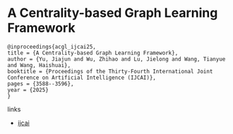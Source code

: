 # A Centrality-based Graph Learning Framework

```
@inproceedings{acgl_ijcai25,
title = {A Centrality-based Graph Learning Framework},
author = {Yu, Jiajun and Wu, Zhihao and Lu, Jielong and Wang, Tianyue and Wang, Haishuai},
booktitle = {Proceedings of the Thirty-Fourth International Joint Conference on Artificial Intelligence (IJCAI)},
pages = {3588--3596},
year = {2025}
}
```

links
- [ijcai](https://www.ijcai.org/proceedings/2025/399)
